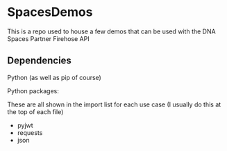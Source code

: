 # SpacesDemos

This is a repo used to house a few demos that can be used with the DNA Spaces Partner Firehose API

## Dependencies

Python (as well as pip of course)

Python packages:

These are all shown in the import list for each use case (I usually do this at the top of each file)

- pyjwt
- requests
- json
